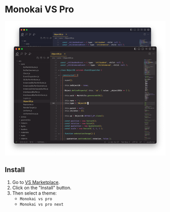 # Monokai VS Pro

![preview](preview.png)


## Install

1. Go to [VS Marketplace](https://marketplace.visualstudio.com/items?itemName=fearOfCode.monokai-vs-pro).
2. Click on the "Install" button.
3. Then select a theme:
	- `Monokai vs pro`
	- `Monokai vs pro next`

